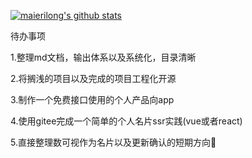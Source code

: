 [![maierilong's github stats](https://github-readme-stats.vercel.app/api?username=miles97)]()

待办事项

1.整理md文档，输出体系以及系统化，目录清晰

2.将搁浅的项目以及完成的项目工程化开源

3.制作一个免费接口使用的个人产品向app

4.使用gitee完成一个简单的个人名片ssr实践(vue或者react)

5.直接整理数可视作为名片以及更新确认的短期方向🧭
